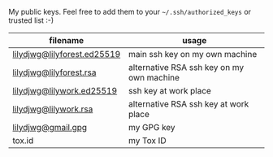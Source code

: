 My public keys. Feel free to add them to your `~/.ssh/authorized_keys` or trusted list :-)

filename                    | usage
--------------------------- | -----
lilydjwg@lilyforest.ed25519 | main ssh key on my own machine
lilydjwg@lilyforest.rsa     | alternative RSA ssh key on my own machine
lilydjwg@lilywork.ed25519   | ssh key at work place
lilydjwg@lilywork.rsa       | alternative RSA ssh key at work place
lilydjwg@gmail.gpg          | my GPG key
tox.id                      | my Tox ID
